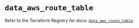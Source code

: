 # `data_aws_route_table`

Refer to the Terraform Registry for docs: [`data_aws_route_table`](https://registry.terraform.io/providers/hashicorp/aws/6.2.0/docs/data-sources/route_table).
